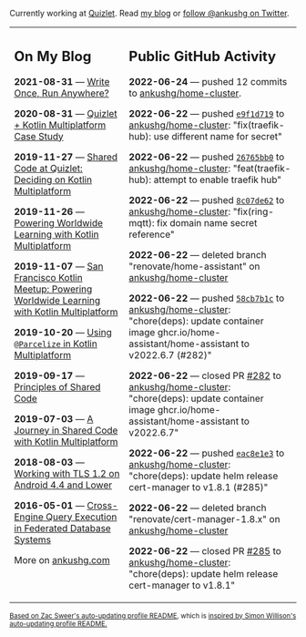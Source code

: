 Currently working at [Quizlet](https://quizlet.com/). Read [my blog](https://ankushg.com/) or [follow @ankushg on Twitter](https://twitter.com/ankushg).

<table><tr><td valign="top" width="40%">

## On My Blog
<!-- blog starts -->
**2021-08-31** — [Write Once, Run Anywhere?](https://ankushg.com/posts/write-once-run-anywhere-increment/)

**2020-08-31** — [Quizlet + Kotlin Multiplatform Case Study](https://ankushg.com/posts/quizlet-kotlin-multiplatform-case-study/)

**2019-11-27** — [Shared Code at Quizlet: Deciding on Kotlin Multiplatform](https://ankushg.com/posts/shared-code-kotlin-multiplatform/)

**2019-11-26** — [Powering Worldwide Learning with Kotlin Multiplatform](https://ankushg.com/speaking/droidcon-sf-2019)

**2019-11-07** — [San Francisco Kotlin Meetup: Powering Worldwide Learning with Kotlin Multiplatform](https://ankushg.com/speaking/sf-kotlin-meetup-2019)

**2019-10-20** — [Using `@Parcelize` in Kotlin Multiplatform](https://ankushg.com/posts/multiplatform-parcelize/)

**2019-09-17** — [Principles of Shared Code](https://ankushg.com/speaking/denver-startup-week-2019)

**2019-07-03** — [A Journey in Shared Code with Kotlin Multiplatform](https://ankushg.com/speaking/droidcon-berlin-2019)

**2018-08-03** — [Working with TLS 1.2 on Android 4.4 and Lower](https://ankushg.com/posts/tls-1.2-on-android/)

**2016-05-01** — [Cross-Engine Query Execution in Federated Database Systems](https://ankushg.com/projects/thesis)
<!-- blog ends -->
More on [ankushg.com](https://ankushg.com/)
</td><td valign="top" width="60%">

## Public GitHub Activity
<!-- githubActivity starts -->
**2022-06-24** — pushed 12 commits to [ankushg/home-cluster](https://api.github.com/repos/ankushg/home-cluster).

**2022-06-22** — pushed [`e9f1d719`](https://github.com/ankushg/home-cluster/commit/e9f1d7192d3f47c13995a9fb8b8cbf800409d51b) to [ankushg/home-cluster](https://api.github.com/repos/ankushg/home-cluster): "fix(traefik-hub): use different name for secret"

**2022-06-22** — pushed [`26765bb0`](https://github.com/ankushg/home-cluster/commit/26765bb0c6398ebdc754f1ff61deb0c3336a7bcf) to [ankushg/home-cluster](https://api.github.com/repos/ankushg/home-cluster): "feat(traefik-hub): attempt to enable traefik hub"

**2022-06-22** — pushed [`8c07de62`](https://github.com/ankushg/home-cluster/commit/8c07de62f219c8cee25fed8370864f957514dde1) to [ankushg/home-cluster](https://api.github.com/repos/ankushg/home-cluster): "fix(ring-mqtt): fix domain name secret reference"

**2022-06-22** — deleted branch "renovate/home-assistant" on [ankushg/home-cluster](https://api.github.com/repos/ankushg/home-cluster)

**2022-06-22** — pushed [`58cb7b1c`](https://github.com/ankushg/home-cluster/commit/58cb7b1cfbf0c7afed3660d8e69101146cbc93ad) to [ankushg/home-cluster](https://api.github.com/repos/ankushg/home-cluster): "chore(deps): update container image ghcr.io/home-assistant/home-assistant to v2022.6.7 (#282)"

**2022-06-22** — closed PR [#282](https://github.com/ankushg/home-cluster/pull/282) to [ankushg/home-cluster](https://api.github.com/repos/ankushg/home-cluster): "chore(deps): update container image ghcr.io/home-assistant/home-assistant to v2022.6.7"

**2022-06-22** — pushed [`eac8e1e3`](https://github.com/ankushg/home-cluster/commit/eac8e1e3d54a94a2d0075d3809a4db476f13e559) to [ankushg/home-cluster](https://api.github.com/repos/ankushg/home-cluster): "chore(deps): update helm release cert-manager to v1.8.1 (#285)"

**2022-06-22** — deleted branch "renovate/cert-manager-1.8.x" on [ankushg/home-cluster](https://api.github.com/repos/ankushg/home-cluster)

**2022-06-22** — closed PR [#285](https://github.com/ankushg/home-cluster/pull/285) to [ankushg/home-cluster](https://api.github.com/repos/ankushg/home-cluster): "chore(deps): update helm release cert-manager to v1.8.1"
<!-- githubActivity ends -->
</td></tr></table>

<sub><a href="https://github.com/ZacSweers/ZacSweers">Based on Zac Sweer's auto-updating profile README</a>, which is <a href="https://simonwillison.net/2020/Jul/10/self-updating-profile-readme/">inspired by Simon Willison's auto-updating profile README.</a></sub>